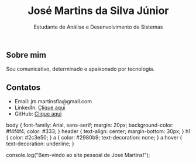<!DOCTYPE html>
<html lang="pt-BR">
<head>
  <meta charset="UTF-8">
  <meta name="viewport" content="width=device-width, initial-scale=1.0">
  <title>Site Pessoal - José Martins</title>
  <link rel="stylesheet" href="style.css">
</head>
<body>
  <header>
    <h1>José Martins da Silva Júnior</h1>
    <p>Estudante de Análise e Desenvolvimento de Sistemas</p>
  </header>

  <section>
    <h2>Sobre mim</h2>
    <p>Sou comunicativo, determinado e apaixonado por tecnologia.</p>
  </section>

  <section>
    <h2>Contatos</h2>
    <ul>
      <li>Email: jm.martinsfla@gmail.com</li>
      <li>LinkedIn: <a href="https://www.linkedin.com/in/jos%C3%A9-martins-371b2b271">Clique aqui</a></li>
      <li>GitHub: <a href="https://github.com/junior0mj">Clique aqui</a></li>
    </ul>
  </section>

  <script src="script.js"></script>
</body>
</html>



body {
  font-family: Arial, sans-serif;
  margin: 20px;
  background-color: #f4f4f4;
  color: #333;
}
header {
  text-align: center;
  margin-bottom: 30px;
}
h1 {
  color: #2c3e50;
}
a {
  color: #2980b9;
  text-decoration: none;
}
a:hover {
  text-decoration: underline;
}


console.log("Bem-vindo ao site pessoal de José Martins!");
